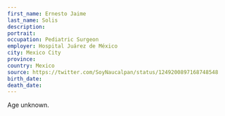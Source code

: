 ```yaml
---
first_name: Ernesto Jaime
last_name: Solis
description: 
portrait: 
occupation: Pediatric Surgeon
employer: Hospital Juárez de México
city: Mexico City
province: 
country: Mexico
source: https://twitter.com/SoyNaucalpan/status/1249200897168748548
birth_date: 
death_date: 
---
```


Age unknown.